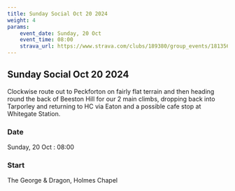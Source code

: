 ```yaml
---
title: Sunday Social Oct 20 2024
weight: 4
params:
    event_date: Sunday, 20 Oct
    event_time: 08:00
    strava_url: https://www.strava.com/clubs/189380/group_events/1813564
---
```


## Sunday Social Oct 20 2024 

Clockwise route out to Peckforton on fairly flat terrain and then heading round the back of Beeston Hill for our 2 main climbs, dropping back into Tarporley and returning to HC via Eaton and a possible cafe stop at Whitegate Station.

### Date

Sunday, 20 Oct : 08:00

### Start

The George &amp; Dragon, Holmes Chapel


